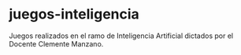 # juegos-inteligencia
Juegos realizados en el ramo de Inteligencia Artificial dictados por el Docente Clemente Manzano.
